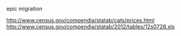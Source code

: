 epic migration

http://www.census.gov/compendia/statab/cats/prices.html
http://www.census.gov/compendia/statab/2012/tables/12s0728.xls

